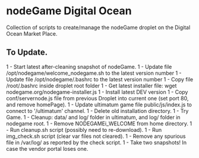 # nodeGame Digital Ocean

Collection of scripts to create/manage the nodeGame droplet on the
Digital Ocean Market Place.

## To Update.

1 - Start latest after-cleaning snapshot of nodeGame.
1 - Update file /opt/nodegame/welcome\_nodegame.sh to the latest version number
1 - Update file /opt/nodegame/.bashrc to the latest version number
1 - Copy file /root/.bashrc inside droplet root folder
1 - Get latest installer file: wget nodegame.org/nodegame-installer.js
1 - Install latest DEV version
1 - Copy conf/servernode.js file from previous Droplet into current
one (set port 80, and remove homePage).
1 - Update ultimatum game file public/js/index.js to connect to
'/ultimatum' channel.
1 - Delete old installation directory.
1 - Try Game.
1 - Cleanup: data/ and log/ folder in ultimatum, and log/ folder in
nodegame root.
1 - Remove NODEGAMEi\_WELCOME from home directory.
1 - Run cleanup.sh script (possibly need to re-download).
1 - Run img\_check.sh script (clear var files not cleared).
1 - Remove any spurious file in /var/log/ as reported by the check script.
1 - Take two snapshots! In case the vendor portal loses one.
